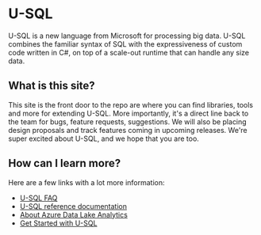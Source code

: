 # U-SQL

U-SQL is a new language from Microsoft for processing big data.  U-SQL combines the familiar syntax of SQL with the expressiveness of custom code written in C#, on top of a scale-out runtime that can handle any size data. 

## What is this site? 

This site is the front door to the repo are where you can find libraries, tools and more for extending U-SQL. More importantly, it's a direct line back to the team for bugs, feature requests, suggestions. We will also be placing design proposals and track features coming in upcoming releases. We're super excited about U-SQL, and we hope that you are too.

## How can I learn more? 

Here are a few links with a lot more information:

* [U-SQL FAQ](FAQ.md)
* [U-SQL reference documentation](http://aka.ms/usql_reference)
* [About Azure Data Lake Analytics](https://azure.microsoft.com/en-us/documentation/articles/data-lake-analytics-overview/)
* [Get Started with U-SQL](https://azure.microsoft.com/en-us/documentation/articles/data-lake-analytics-u-sql-get-started/)

